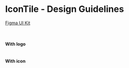 <h1>IconTile - Design Guidelines</h1>

<section data-section="design-guidelines">
  

  <div class="dummy-design-guidelines">
    <p class="dummy-paragraph"><a href="https://www.figma.com/file/noyY6dUMDYjmySpHcMjhkN/?node-id=1377%3A11992">Figma
        UI Kit</a></p>
    <br />
    <h4 class="dummy-paragraph"><strong>With logo</strong></h4>
    <img class="dummy-figma-docs" src="/assets/images/icontile-logo-design-usage.png" alt="" role="none" />
    <h4 class="dummy-paragraph"><strong>With icon</strong></h4>
    <img class="dummy-figma-docs" src="/assets/images/icontile-icon-design-usage.png" alt="" role="none" />
  </div>
</section>
